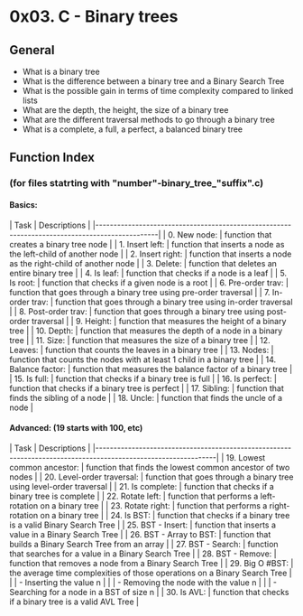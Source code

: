 # 0x03. C - Binary trees
## General
- What is a binary tree
- What is the difference between a binary tree and a Binary Search Tree
- What is the possible gain in terms of time complexity compared to linked lists
- What are the depth, the height, the size of a binary tree
- What are the different traversal methods to go through a binary tree
- What is a complete, a full, a perfect, a balanced binary tree

## Function Index
### (for files statrting with "number"-binary_tree_"suffix".c)
#### Basics:
| Task			| Descriptions								|
|-----------------------------------------------------------------------------------------------|
| 0. New node:		| function that creates a binary tree node				|
| 1. Insert left:	| function that inserts a node as the left-child of another node	|
| 2. Insert right:	| function that inserts a node as the right-child of another node	|
| 3. Delete:		| function that deletes an entire binary tree	     	     		|
| 4. Is leaf:		| function that checks if a node is a leaf				|
| 5. Is root:		| function that checks if a given node is a root			|
| 6. Pre-order trav: 	| function that goes through a binary tree using pre-order traversal	|
| 7. In-order trav:	| function that goes through a binary tree using in-order traversal	|
| 8. Post-order trav:	| function that goes through a binary tree using post-order traversal	|
| 9. Height:		| function that measures the height of a binary tree	    		|
| 10. Depth:		| function that measures the depth of a node in a binary tree		|
| 11. Size:		| function that measures the size of a binary tree	 		|
| 12. Leaves:		| function that counts the leaves in a binary tree			|
| 13. Nodes:		| function that counts the nodes with at least 1 child in a binary tree	|
| 14. Balance factor:	| function that measures the balance factor of a binary tree	   	|
| 15. Is full:		| function that checks if a binary tree is full	 			|
| 16. Is perfect:	| function that checks if a binary tree is perfect			|
| 17. Sibling:		| function that finds the sibling of a node				|
| 18. Uncle:		| function that finds the uncle of a node				|
#### Advanced: (19 starts with 100, etc)
| Task	       		      | Descriptions									|
|---------------------------------------------------------------------------------------------------------------|
| 19. Lowest common ancestor: | function that finds the lowest common ancestor of two nodes			|
| 20. Level-order traversal:  | function that goes through a binary tree using level-order traversal		|
| 21. Is complete:	      | function that checks if a binary tree is complete	   			|
| 22. Rotate left:	      | function that performs a left-rotation on a binary tree				|
| 23. Rotate right:	      | function that performs a right-rotation on a binary tree			|
| 24. Is BST:		      | function that checks if a binary tree is a valid Binary Search Tree		|
| 25. BST - Insert:	      | function that inserts a value in a Binary Search Tree	       			|
| 26. BST - Array to BST:     | function that builds a Binary Search Tree from an array				|
| 27. BST - Search:  	      | function that searches for a value in a Binary Search Tree			|
| 28. BST - Remove:	      | function that removes a node from a Binary Search Tree				|
| 29. Big O #BST:	      | the average time complexities of those operations on a Binary Search Tree	|
|     	    		      | - Inserting the value n  	      		       	      	     		|
|			      | - Removing the node with the value n						|
|			      | - Searching for a node in a BST of size n					|
| 30. Is AVL: 	    	      | function that checks if a binary tree is a valid AVL Tree			|
